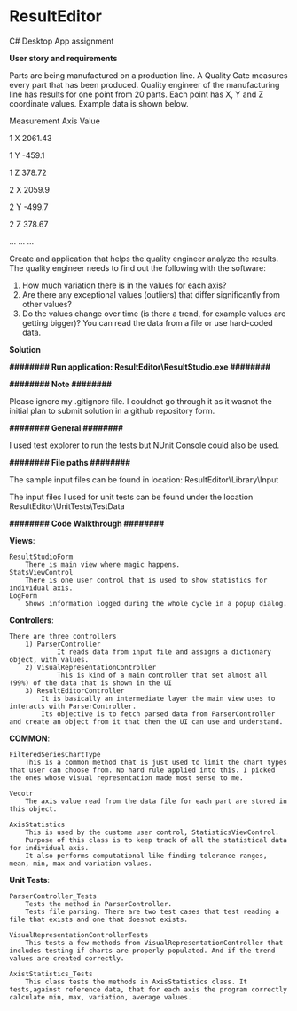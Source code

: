 # ResultEditor
C# Desktop App assignment

**User story and requirements**

Parts are being manufactured on a production line. A Quality Gate measures every part that has 
been produced.
Quality engineer of the manufacturing line has results for one point from 20 parts. Each point has X, Y and 
Z coordinate values. Example data is shown below.


Measurement Axis Value

1 X 2061.43

1 Y -459.1

1 Z 378.72

2 X 2059.9

2 Y -499.7

2 Z 378.67

… … …


Create and application that helps the quality engineer analyze the results.
The quality engineer needs to find out the following with the software:
1. How much variation there is in the values for each axis?
2. Are there any exceptional values (outliers) that differ significantly from other values?
3. Do the values change over time (is there a trend, for example values are getting bigger)?
You can read the data from a file or use hard-coded data.


**Solution**

**########	Run application: 	ResultEditor\ResultStudio.exe	########**

**########	Note		########**

Please ignore my .gitignore file. I couldnot go through it as it wasnot the initial plan to submit solution in a github repository form.

**########	General		########**

I used test explorer to run the tests but NUnit Console could also be used.

**########		File paths 	########**

The sample input files can be found in location:
ResultEditor\Library\Input

The input files I used for unit tests can be found under the location 
ResultEditor\UnitTests\TestData

**########		Code Walkthrough 	########**

**Views**:

	ResultStudioForm
		There is main view where magic happens.
	StatsViewControl	
		There is one user control that is used to show statistics for individual axis.
	LogForm
		Shows information logged during the whole cycle in a popup dialog.
		
**Controllers**:

	There are three controllers
		1) ParserController
				It reads data from input file and assigns a dictionary object, with values.
		2) VisualRepresentationController
				This is kind of a main controller that set almost all (99%) of the data that is shown in the UI
		3) ResultEditorController
			It is basically an intermediate layer the main view uses to interacts with ParserController. 
			Its objective is to fetch parsed data from ParserController and create an object from it that then the UI can use and understand.

**COMMON**:

	FilteredSeriesChartType
		This is a common method that is just used to limit the chart types that user can choose from. No hard rule applied into this. I picked the ones whose visual representation made most sense to me.
	
	Vecotr
		The axis value read from the data file for each part are stored in this object.
		
	AxisStatistics
		This is used by the custome user control, StatisticsViewControl.
		Purpose of this class is to keep track of all the statistical data for individual axis.
		It also performs computational like finding tolerance ranges, mean, min, max and variation values.
	

**Unit Tests**:

	ParserController_Tests
		Tests the method in ParserController.
		Tests file parsing. There are two test cases that test reading a file that exists and one that doesnot exists.
		
	VisualRepresentationControllerTests
		This tests a few methods from VisualRepresentationController that includes testing if charts are properly populated. And if the trend values are created correctly.
		
	AxistStatistics_Tests
		This class tests the methods in AxisStatistics class. It tests,against reference data, that for each axis the program correctly calculate min, max, variation, average values. 
